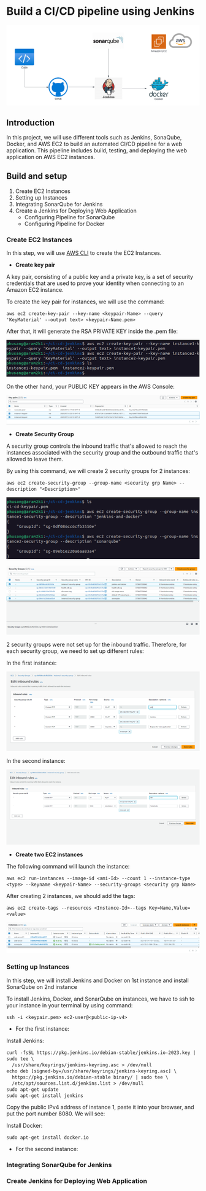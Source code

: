 # Build a CI/CD pipeline using Jenkins

![images_ci-cd](./images/CI_CD.png)

## Introduction
In this project, we will use different tools such as Jenkins, SonaQube, Docker, and AWS EC2 to build an automated CI/CD pipeline for a web application. This pipeline includes build, testing, and deploying the web application on AWS EC2 instances.

## Build and setup
1. Create EC2 Instances
2. Setting up Instances
3. Integrating SonarQube for Jenkins
4. Create a Jenkins for Deploying Web Application
   - Configuring Pipeline for SonarQube
   - Configuring Pipeline for Docker

### Create EC2 Instances
In this step, we will use [AWS CLI](https://docs.aws.amazon.com/pdfs/cli/latest/userguide/aws-cli.pdf) to create the EC2 Instances.

- **Create key pair**

A key pair, consisting of a public key and a private key, is a set of security credentials that are used to prove your identity when connecting to an Amazon EC2 instance.
      
To create the key pair for instances, we will use the command:
```
aws ec2 create-key-pair --key-name <keypair-Name> --query 'KeyMaterial' --output text> <keypair-Name.pem>
```

After that, it will generate the RSA PRIVATE KEY inside the .pem file:
    
![keypair](./images/keypair-cli.png)

On the other hand, your PUBLIC KEY appears in the AWS Console:
  
![keypair-console](./images/keypair-console.png)

    
- **Create Security Group**

A security group controls the inbound traffic that's allowed to reach the instances associated with the security group and the outbound traffic that's allowed to leave them.

By using this command, we will create 2 security groups for 2 instances:

```
aws ec2 create-security-group --group-name <security grp Name> --description "<Description>"
```

![security-cli](./images/security-group-cli.png)


![security-console](./images/security-group-console.png)

2 security groups were not set up for the inbound traffic. Therefore, for each security group, we need to set up different rules:

In the first instance:

![instance1-security](./images/instance1-security.png)

In the second instance:

![instance2-security](./images/instance2-security.png)


- **Create two EC2 instances**

The following command will launch the instance:

```
aws ec2 run-instances --image-id <ami-Id> --count 1 --instance-type <type> --keyname <keypair-Name> --security-groups <security grp Name>
```

After creating 2 instances, we should add the tags:
```
aws ec2 create-tags --resources <Instance-Id>--tags Key=Name,Value=<value>
```

![instances-console](./images/instances-console.png)

### Setting up Instances

In this step, we will install Jenkins and Docker on 1st instance and install SonarQube on 2nd instance

To install Jenkins, Docker, and SonarQube on instances, we have to ssh to your instance in your terminal by using command:

```
ssh -i <keypair.pem> ec2-user@<public-ip-v4>
```

- For the first instance:
  
Install Jenkins:
```
curl -fsSL https://pkg.jenkins.io/debian-stable/jenkins.io-2023.key | sudo tee \
  /usr/share/keyrings/jenkins-keyring.asc > /dev/null
echo deb [signed-by=/usr/share/keyrings/jenkins-keyring.asc] \
  https://pkg.jenkins.io/debian-stable binary/ | sudo tee \
  /etc/apt/sources.list.d/jenkins.list > /dev/null
sudo apt-get update
sudo apt-get install jenkins
```
Copy the public IPv4 address of instance 1, paste it into your browser, and put the port number 8080. We will see:



Install Docker:
```
sudo apt-get install docker.io
```


- For the second instance:
  
### Integrating SonarQube for Jenkins
  
### Create Jenkins for Deploying Web Application
  

